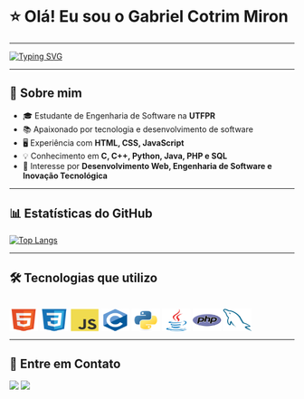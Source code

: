 # ⭐ Olá! Eu sou o Gabriel Cotrim Miron

---

<p align="left">
  <a href="https://github.com/GabrielCotrimMiron">
    <img src="https://readme-typing-svg.demolab.com?font=Fira+Code&weight=600&size=28&pause=1000&color=FFFFFF&center=false&vCenter=false&width=600&lines=Bem-vindo+ao+meu+GitHub!" alt="Typing SVG" />
  </a>
</p>

---

## 🚀 Sobre mim
- 🎓 Estudante de Engenharia de Software na **UTFPR**
- 📚 Apaixonado por tecnologia e desenvolvimento de software
- 🖥️ Experiência com **HTML, CSS, JavaScript**
- 💡 Conhecimento em **C, C++, Python, Java, PHP e SQL**
- 🚀 Interesse por **Desenvolvimento Web, Engenharia de Software e Inovação Tecnológica**

---

## 📊 Estatísticas do GitHub  

[![Top Langs](https://github-readme-stats.vercel.app/api/top-langs/?username=GabrielCotrimMiron&layout=compact&theme=radical)](https://github.com/anuraghazra/github-readme-stats)  

---

## 🛠️ Tecnologias que utilizo  

<div style="display: inline_block"><br>
  <img align="center" alt="HTML" height="40" width="50" src="https://raw.githubusercontent.com/devicons/devicon/master/icons/html5/html5-original.svg">
  <img align="center" alt="CSS" height="40" width="50" src="https://raw.githubusercontent.com/devicons/devicon/master/icons/css3/css3-original.svg">
  <img align="center" alt="JavaScript" height="40" width="50" src="https://raw.githubusercontent.com/devicons/devicon/master/icons/javascript/javascript-original.svg">
  <img align="center" alt="C" height="40" width="50" src="https://raw.githubusercontent.com/devicons/devicon/master/icons/c/c-original.svg">
  <img align="center" alt="Python" height="40" width="50" src="https://raw.githubusercontent.com/devicons/devicon/master/icons/python/python-original.svg">
  <img align="center" alt="Java" height="40" width="50" src="https://raw.githubusercontent.com/devicons/devicon/master/icons/java/java-original.svg">
  <img align="center" alt="PHP" height="40" width="50" src="https://raw.githubusercontent.com/devicons/devicon/master/icons/php/php-original.svg">
  <img align="center" alt="MySQL" height="40" width="50" src="https://raw.githubusercontent.com/devicons/devicon/master/icons/mysql/mysql-original.svg">
</div>

---

## 📩 Entre em Contato  

<div>
  <a href="mailto:gabrielcmiron@gmail.com"><img src="https://img.shields.io/badge/-Gmail-%23333?style=for-the-badge&logo=gmail&logoColor=white" target="_blank"></a>
  <a href="https://www.linkedin.com/in/gabriel-c-miron/" target="_blank"><img src="https://img.shields.io/badge/-LinkedIn-%230077B5?style=for-the-badge&logo=linkedin&logoColor=white" target="_blank"></a>
</div>
